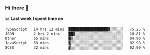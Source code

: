 ### Hi there 👋

<!--
**DBvc/DBvc** is a ✨ _special_ ✨ repository because its `README.md` (this file) appears on your GitHub profile.

Here are some ideas to get you started:

- 🔭 I’m currently working on ...
- 🌱 I’m currently learning ...
- 👯 I’m looking to collaborate on ...
- 🤔 I’m looking for help with ...
- 💬 Ask me about ...
- 📫 How to reach me: ...
- 😄 Pronouns: ...
- ⚡ Fun fact: ...
-->

📊 **Last week I spent time on**
<!--START_SECTION:waka-->

```txt
TypeScript   14 hrs 12 mins  ██████████████████▓░░░░░░   75.25 %
JSON         2 hrs 2 mins    ██▓░░░░░░░░░░░░░░░░░░░░░░   10.81 %
Other        55 mins         █▒░░░░░░░░░░░░░░░░░░░░░░░   04.90 %
JavaScript   33 mins         ▓░░░░░░░░░░░░░░░░░░░░░░░░   02.98 %
SCSS         32 mins         ▓░░░░░░░░░░░░░░░░░░░░░░░░   02.90 %
```

<!--END_SECTION:waka-->
